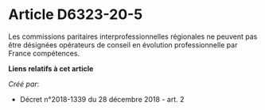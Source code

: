 # Article D6323-20-5

Les commissions paritaires interprofessionnelles régionales ne peuvent pas être désignées opérateurs de conseil en évolution
professionnelle par France compétences.

**Liens relatifs à cet article**

_Créé par_:

  - Décret n°2018-1339 du 28 décembre 2018 - art. 2
